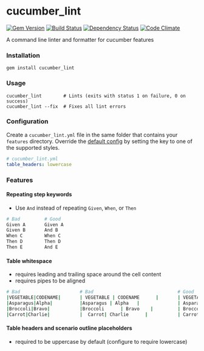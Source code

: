 # cucumber_lint
[![Gem Version](https://badge.fury.io/rb/cucumber_lint.svg)](http://badge.fury.io/rb/cucumber_lint)
[![Build Status](https://travis-ci.org/charlierudolph/cucumber_lint.svg?branch=master)](https://travis-ci.org/charlierudolph/cucumber_lint)
[![Dependency Status](https://gemnasium.com/charlierudolph/cucumber_lint.svg)](https://gemnasium.com/charlierudolph/cucumber_lint)
[![Code Climate](https://codeclimate.com/github/charlierudolph/cucumber_lint/badges/gpa.svg)](https://codeclimate.com/github/charlierudolph/cucumber_lint)

A command line linter and formatter for cucumber features

### Installation

```
gem install cucumber_lint
```

### Usage

```
cucumber_lint        # Lints (exits with status 1 on failure, 0 on success)
cucumber_lint --fix  # Fixes all lint errors
```

### Configuration

Create a `cucumber_lint.yml` file in the same folder that contains your `features` directory.
Override the [default config](./config/default.yml) by setting the key to one of the supported styles.

```yml
# cucumber_lint.yml
table_headers: lowercase
```

### Features

#### Repeating step keywords
* Use `And` instead of repeating `Given`, `When`, or `Then`

```coffee
# Bad         # Good
Given A       Given A
Given B       And B
When C        When C
Then D        Then D
Then E        And E
```

#### Table whitespace
* requires leading and trailing space around the cell content
* requires pipes to be aligned


```coffee
# Bad                      # Bad                               # Good
|VEGETABLE|CODENAME|       | VEGETABLE | CODENAME      |       | VEGETABLE | CODENAME |
|Asparagus|Alpha|          |Asparagus | Alpha   |              | Asparagus | Alpha    |
|Broccoli|Bravo|           |Broccoli      | Bravo    |         | Broccoli  | Bravo    |
|Carrot|Charlie|           |  Carrot| Charlie      |           | Carrot    | Charlie  |
```

#### Table headers and scenario outline placeholders
* required to be uppercase by default (configure to require lowercase)
